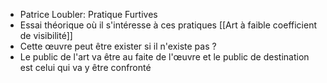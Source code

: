 - Patrice Loubler: Pratique Furtives
- Essai théorique où il s'intéresse à ces pratiques [[Art à faible coefficient de visibilité]]
- Cette œuvre peut être exister si il n'existe pas ?
- Le public de l'art va être au faite de l'œuvre et le public de destination est celui qui va y être confronté